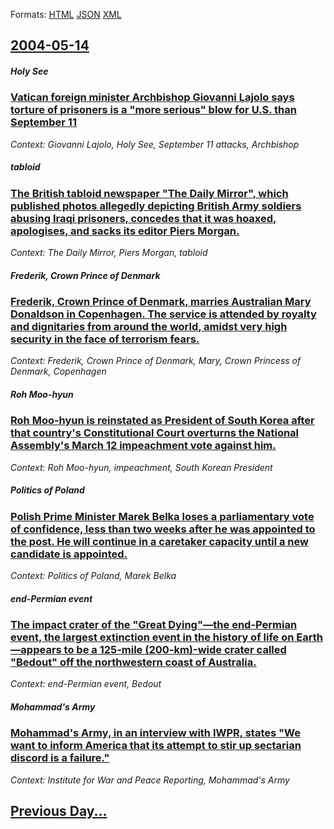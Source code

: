 
Formats: [HTML](2004/05/14/index.html)  [JSON](2004/05/14/index.json)  [XML](2004/05/14/index.xml)  

## [2004-05-14](/news/2004/05/14/index.md)

##### Holy See
### [ Vatican foreign minister Archbishop Giovanni Lajolo says torture of prisoners is a "more serious" blow for U.S. than September 11 ](/news/2004/05/14/vatican-foreign-minister-archbishop-giovanni-lajolo-says-torture-of-prisoners-is-a-more-serious-blow-for-u-s-than-september-11.md)
_Context: Giovanni Lajolo, Holy See, September 11 attacks, Archbishop_

##### tabloid
### [ The British tabloid newspaper "The Daily Mirror", which published photos allegedly depicting British Army soldiers abusing Iraqi prisoners, concedes that it was hoaxed, apologises, and sacks its editor Piers Morgan. ](/news/2004/05/14/the-british-tabloid-newspaper-the-daily-mirror-which-published-photos-allegedly-depicting-british-army-soldiers-abusing-iraqi-prisoners.md)
_Context: The Daily Mirror, Piers Morgan, tabloid_

##### Frederik, Crown Prince of Denmark
### [ Frederik, Crown Prince of Denmark, marries Australian Mary Donaldson in Copenhagen. The service is attended by royalty and dignitaries from around the world, amidst very high security in the face of terrorism fears. ](/news/2004/05/14/frederik-crown-prince-of-denmark-marries-australian-mary-donaldson-in-copenhagen-the-service-is-attended-by-royalty-and-dignitaries-from.md)
_Context: Frederik, Crown Prince of Denmark, Mary, Crown Princess of Denmark, Copenhagen_

##### Roh Moo-hyun
### [ Roh Moo-hyun is reinstated as President of South Korea after that country's Constitutional Court overturns the National Assembly's March 12 impeachment vote against him. ](/news/2004/05/14/roh-moo-hyun-is-reinstated-as-president-of-south-korea-after-that-country-s-constitutional-court-overturns-the-national-assembly-s-march-12.md)
_Context: Roh Moo-hyun, impeachment, South Korean President_

##### Politics of Poland
### [ Polish Prime Minister Marek Belka loses a parliamentary vote of confidence, less than two weeks after he was appointed to the post. He will continue in a caretaker capacity until a new candidate is appointed. ](/news/2004/05/14/polish-prime-minister-marek-belka-loses-a-parliamentary-vote-of-confidence-less-than-two-weeks-after-he-was-appointed-to-the-post-he-will.md)
_Context: Politics of Poland, Marek Belka_

##### end-Permian event
### [ The impact crater of the "Great Dying"&mdash;the end-Permian event, the largest extinction event in the history of life on Earth&mdash;appears to be a 125-mile (200-km)-wide crater called "Bedout" off the northwestern coast of Australia. ](/news/2004/05/14/the-impact-crater-of-the-great-dying-mdash-the-end-permian-event-the-largest-extinction-event-in-the-history-of-life-on-earth-mdash-appe.md)
_Context: end-Permian event, Bedout_

##### Mohammad's Army
### [ Mohammad's Army, in an interview with IWPR, states "We want to inform America that its attempt to stir up sectarian discord is a failure." ](/news/2004/05/14/mohammad-s-army-in-an-interview-with-iwpr-states-we-want-to-inform-america-that-its-attempt-to-stir-up-sectarian-discord-is-a-failure.md)
_Context: Institute for War and Peace Reporting, Mohammad's Army_

## [Previous Day...](/news/2004/05/13/index.md)

